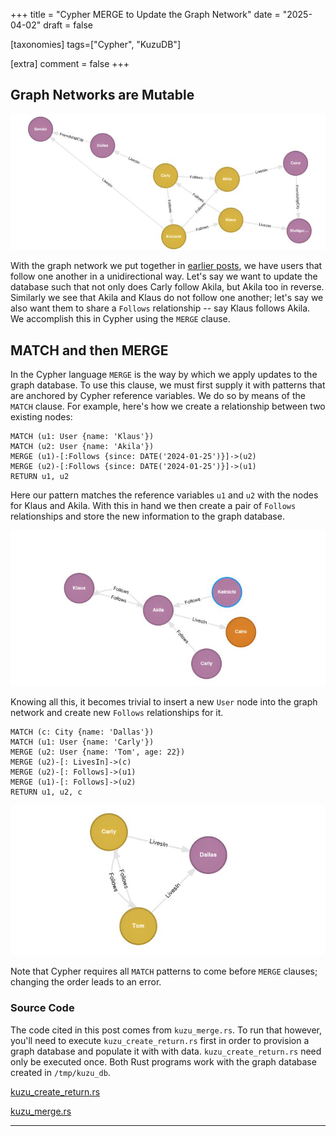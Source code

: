 +++
title = "Cypher MERGE to Update the Graph Network"
date = "2025-04-02"
draft = false

[taxonomies]
tags=["Cypher", "KuzuDB"]

[extra]
comment = false
+++

## Graph Networks are Mutable

![](2025_0416-kuzugraph_user_city-800px.jpg)

With the graph network we put together in [earlier posts](../../posts/cypher-create-return), we have users that follow one another in a unidirectional way. Let's say we want
to update the database such that not only does Carly follow Akila, but Akila too in reverse. Similarly we see that
Akila and Klaus do not follow one another; let's say we also want them to share a `Follows` relationship -- say Klaus
follows Akila. We accomplish this in Cypher using the `MERGE` clause.

## MATCH and then MERGE

In the Cypher language `MERGE` is the way by which we apply updates to the graph database. To use this clause, we must
first supply it with patterns that are anchored by Cypher reference variables. We do so by means of the `MATCH` clause. 
For example, here's how we create a relationship between two existing nodes:

```cypher, linenos
MATCH (u1: User {name: 'Klaus'})
MATCH (u2: User {name: 'Akila'})
MERGE (u1)-[:Follows {since: DATE('2024-01-25')}]->(u2)
MERGE (u2)-[:Follows {since: DATE('2024-01-25')}]->(u1)
RETURN u1, u2
```
Here our pattern matches the reference variables `u1` and `u2` with the nodes for Klaus and Akila. With this in hand 
we then create a pair of `Follows` relationships and store the new information to the graph database.

![](2025_0417-kuzugraph_user_user-800px.jpg)

Knowing all this, it becomes trivial to insert a new `User` node into the graph network and create new `Follows`
relationships for it. 
```cypher, linenos
MATCH (c: City {name: 'Dallas'})
MATCH (u1: User {name: 'Carly'})
MERGE (u2: User {name: 'Tom', age: 22})
MERGE (u2)-[: LivesIn]->(c)
MERGE (u2)-[: Follows]->(u1)
MERGE (u1)-[: Follows]->(u2)
RETURN u1, u2, c 
```
![](2025_0418-kuzugraph_user_city-800px.jpg)

Note that Cypher requires all `MATCH` patterns to come before `MERGE` clauses; changing the order leads to an error.

### Source Code

The code cited in this post comes from `kuzu_merge.rs`. To run that however, you'll need to execute 
`kuzu_create_return.rs` first in order to provision a graph database and populate it with with data. 
`kuzu_create_return.rs` need only be executed once. Both Rust programs work with the graph database 
created in `/tmp/kuzu_db`.

[kuzu_create_return.rs](https://github.com/csaatechnicalarts/rust-graph-databases/blob/main/learn_cypher/src/bin/kuzu_create_return.rs)

[kuzu_merge.rs](https://github.com/csaatechnicalarts/rust-graph-databases/blob/main/learn_cypher/src/bin/kuzu_merge.rs)
<hr/>
